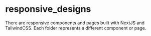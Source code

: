 # responsive_designs
There are responsive components and pages built with NextJS and TailwindCSS. Each folder represents a different component or page.

